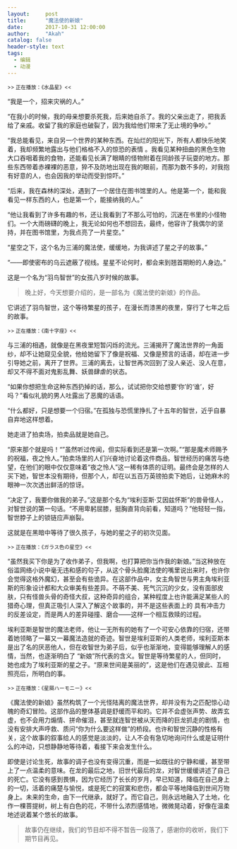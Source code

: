 ```yaml
---
layout:     post
title:      "魔法使的新娘"
date:       2017-10-31 12:00:00
author:     "Akah"
catalog: false
header-style: text
tags:
  - 编辑
  - 动漫
---
```


<small> >> 正在播放：《水晶星》<< </small>

“我是一个，招来灾祸的人。”

“在我小的时候，我的母亲想要杀死我，后来她自杀了。我的父亲出走了，把我丢给了亲戚。收留了我的家庭也破裂了，因为我给他们带来了无止境的争吵。”

“我总能看见，来自另一个世界的某种东西。在灿烂的阳光下，所有人都快乐地笑着，我却频繁地露出与他们格格不入的惊恐的表情 。我看见某种扭曲的黑色生物大口吞咽着我的食物，还能看见长满了眼睛的怪物附着在同龄孩子玩耍的地方。那些东西带着赤裸裸的恶意，猝不及防地出现在我的眼前，而那为数不多的，对我抱有好意的人，也会因我的举动而受到惊吓。”

“后来，我在森林的深处，遇到了一个居住在图书馆里的人。他是第一个，能和我看见一样东西的人，也是第一个，能接纳我的人。”

“他让我看到了许多有趣的书，还让我看到了不那么可怕的，沉迷在书里的小怪物们。一个大雨磅礴的晚上，我无论如何也不想回去，最终，他容许了我偶尔的坚持，并在图书馆里，为我点亮了一片星空。”

“星空之下，这个名为三浦的魔法使，缓缓地，为我讲述了星之子的故事。”

“——即使密布的乌云遮蔽了视线。星星不论何时，都会来到翘首期盼的人身边。”



这是一个名为“羽鸟智世”的女孩八岁时候的故事。



> 晚上好，今天想要介绍的，是一部名为《魔法使的新娘》的作品。



它讲述了羽鸟智世，这个等待繁星的孩子，在漫长而漆黑的夜里，穿行了七年之后的故事。

 

<small> >> 正在播放：《南十字座》<< </small>

与三浦的相遇，就像是在黑夜里短暂闪烁的流光。三浦揭开了魔法世界的一角面纱，却不让她窥见全貌，他给她留下了像是祝福、又像是预言的话语，却在进一步引导她之前，离开了世界。三浦的离去，让智世再次回到了没人亲近、没人在意，却又不得不面对鬼影乱舞、妖兽肆虐的状态。

“如果你想把生命这种东西扔掉的话，那么，试试把你交给想要‘你’的‘谁’，好吗？”看似礼貌的男人吐露出了恶魔的话语。

“什么都好，只是想要一个归宿。”在孤独与恐慌里挣扎了十五年的智世，近乎自暴自弃地这样想着。

她走进了拍卖场，拍卖品就是她自己。

“原来那个就是吗！“”虽然听过传闻，但实际看到还是第一次啊。”“那是魔术师赐予的祝福，夜之怜人。”拍卖场里的人们兴奋地讨论着这件商品，智世经历的痛苦与绝望，在他们的眼中仅仅意味着“夜之怜人”这一稀有体质的证明。最终会是怎样的人买下她，智世本没有期待，但那个人，却在以五百万英镑拍卖下她后，让她麻木的眼神一次次透出鲜活的惊讶。

“决定了，我要你做我的弟子。”这是那个名为“埃利亚斯·艾因兹怀斯”的兽骨怪人，对智世说的第一句话。“不用卑躬屈膝，挺胸直背向前看，知道吗？”他轻轻一指，智世脖子上的锁链应声崩裂。

这就是在黑暗中等待了很久孩子，与她的星之子的初次见面。

 

<small> >> 正在播放：《ガラス色の星空》<< </small>

“虽然我买下你是为了收作弟子，但我啊，也打算把你当作我的新娘。”当这种放在俗滥网络小说中毫无违和感的句子，从这个骨头脸魔法使的嘴里说出来时，也许你会觉得这格外魔幻，甚至会有些诡异。在这部作品中，女主角智世与男主角埃利亚斯的形象设计都和大众审美有些差异。不萌不美、死气沉沉的少女，没有面部皮肤，只有怪兽头骨的奇怪大叔，这种奇异的组合，某种程度上也许能满足某些人的猎奇心理，但真正吸引人深入了解这个故事的，并不是这些表面上的 具有冲击力的反差设定，而是两人的差异碰撞、磨合——这样一个相互救赎的过程。

埃利亚斯是智世的魔法老师，他让一无所有的她有了一个可安心依靠的归宿，还带着她领略了一幕又一幕魔法造就的奇迹。智世是埃利亚斯的人类老师，埃利亚斯本是出了名的厌恶他人，但在收智世为弟子后，似乎也渐渐地，变得能够理解人的感情，当然，也逐渐明白了 “新娘”所代表的含义。智世是等待繁星的人，但同时，她也成为了埃利亚斯的星之子。“原来世间是美丽的”，这是他们在遇见彼此、互相照亮后，所明白的事。

 

<small> >> 正在播放：《星屑ハーモニー》<< </small>

《魔法使的新娘》虽然构筑了一个光怪陆离的魔法世界，却并没有为之匹配惊心动魄的奇幻冒险。这部作品的整体基调是舒缓而平和的。它并不会虚张声势、故弄玄虚，也不会用力煽情、拼命催泪，甚至就连智世被从天而降的巨龙抓走的剧情，也没有安排大声呼救、质问“你为什么要这样做”的桥段。也许和智世沉静的性格有关，这个故事的叙事给人的感觉是淡淡的，让人不会有急切地询问什么或是证明什么的冲动，只想静静地等待着，看接下来会发生什么。

即使是讨论生死，故事的调子也没有变得沉重，而是一如既往的宁静和缓，甚至带上了一点温柔的意味。在龙的最后之地，旧世代最后的龙，对智世缓缓讲述了自己的死亡。它没有感到畏惧，因为它经历了长长的岁月，早已知道，降临在自己身上的一切，活着的痛楚与愉悦，或是死亡的寂寞和悲伤，都会平等地降临到世间万物身上。未来的生命，由下一代继承，就好了。而它自己，则永远地融入了土地，化作一棵菩提树，树上有白色的花，不带什么浓烈感情地，微微晃动着，好像在温柔地述说着某个悠长的故事。




> 故事仍在继续，我们的节目却不得不暂告一段落了，感谢你的收听，我们下期节目再见。



